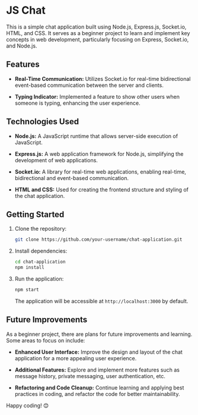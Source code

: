 # JS Chat

This is a simple chat application built using Node.js, Express.js, Socket.io, HTML, and CSS. It serves as a beginner project to learn and implement key concepts in web development, particularly focusing on Express, Socket.io, and Node.js.

## Features

- **Real-Time Communication:** Utilizes Socket.io for real-time bidirectional event-based communication between the server and clients.

- **Typing Indicator:** Implemented a feature to show other users when someone is typing, enhancing the user experience.

## Technologies Used

- **Node.js:** A JavaScript runtime that allows server-side execution of JavaScript.

- **Express.js:** A web application framework for Node.js, simplifying the development of web applications.

- **Socket.io:** A library for real-time web applications, enabling real-time, bidirectional and event-based communication.

- **HTML and CSS:** Used for creating the frontend structure and styling of the chat application.

## Getting Started

1. Clone the repository:

    ```bash
    git clone https://github.com/your-username/chat-application.git
    ```

2. Install dependencies:

    ```bash
    cd chat-application
    npm install
    ```

3. Run the application:

    ```bash
    npm start
    ```

    The application will be accessible at `http://localhost:3000` by default.



## Future Improvements

As a beginner project, there are plans for future improvements and learning. Some areas to focus on include:

- **Enhanced User Interface:** Improve the design and layout of the chat application for a more appealing user experience.

- **Additional Features:** Explore and implement more features such as message history, private messaging, user authentication, etc.

- **Refactoring and Code Cleanup:** Continue learning and applying best practices in coding, and refactor the code for better maintainability.


Happy coding! 😊
